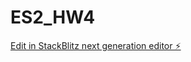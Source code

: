 # ES2_HW4

[Edit in StackBlitz next generation editor ⚡️](https://stackblitz.com/~/github.com/sanjayxzz/ES2_HW4)